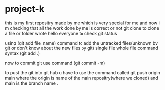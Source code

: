 # project-k
this is my first repositry made by me which is very special for me and now i m checking that all the work done by me is correct or not
git clone to clone a file or folder
 wrote hello everyone to check git status 

 using (git add file_name) command to add the untracked files(unknown by git or don't know about the new files by git) single file 
 whole file command syntax (git add .)

now to commit git use command (git commit -m)


to pust the git into git hub u have to use the command called git push origin main
where the origin is name of the main repositry(where we cloned) and main is the branch name .
